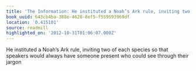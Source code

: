 ```yaml
---
title: 'The Information: He instituted a Noah’s Ark rule, inviting two of each specie…'
book_uuid: 643cb4ba-388e-4628-8ef5-f559593969df
location: '0.415101'
source: readmill
highlighted_on: '2012-10-31T01:06:07.000Z'
---
```


He instituted a Noah’s Ark rule, inviting two of each species so that speakers would always have someone present who could see through their jargon